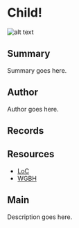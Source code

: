 # Child!

![alt text](http://example.org/image)

## Summary

Summary goes here.

## Author

Author goes here.

## Records

## Resources

- [LoC](http://loc.gov)
- [WGBH](http://wgbh.org)

## Main

Description goes here.
